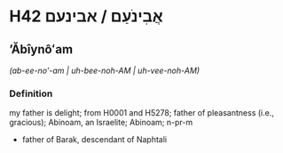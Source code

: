 # H42 אֲבִינֹעַם / אבינעם

## ʼĂbîynôʻam

_(ab-ee-no'-am | uh-bee-noh-AM | uh-vee-noh-AM)_

### Definition

my father is delight; from H0001 and H5278; father of pleasantness (i.e., gracious); Abinoam, an Israelite; Abinoam; n-pr-m

- father of Barak, descendant of Naphtali
